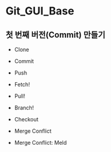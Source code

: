 # Git_GUI_Base

## 첫 번째 버전(Commit) 만들기

- Clone
- Commit
- Push
- Fetch!
- Pull!
- Branch!
- Checkout





- Merge Conflict
- Merge Conflict: Meld

